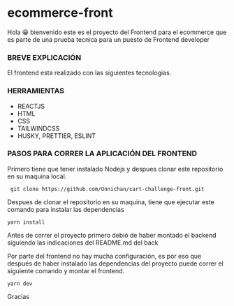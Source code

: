 # ecommerce-front

Hola 😁 bienvenido este es el proyecto del Frontend para el ecommerce que es parte de una prueba tecnica para un puesto de Frontend developer

### BREVE EXPLICACIÓN

El frontend esta realizado con las siguientes tecnologias.

### HERRAMIENTAS

- REACTJS
- HTML
- CSS
- TAILWINDCSS
- HUSKY, PRETTIER, ESLINT

### PASOS PARA CORRER LA APLICACIÓN DEL FRONTEND

Primero tiene que tener instalado Nodejs y despues clonar este repositorio en su maquina local.

` git clone https://github.com/Onnichan/cart-challenge-front.git`

Despues de clonar el repositorio en su maquina, tiene que ejecutar este comando para instalar las dependencias

`yarn install`

Antes de correr el proyecto primero debió de haber montado el backend siguiendo las indicaciones del README.md del back

Por parte del frontend no hay mucha configuración, es por eso que después de haber instalado las dependencias del proyecto puede correr el siguiente comando y montar el frontend.

`yarn dev`

Gracias
